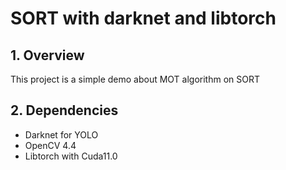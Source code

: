 # SORT with darknet and libtorch

## 1. Overview
This project is a simple demo about MOT algorithm on SORT

## 2. Dependencies
+ Darknet for YOLO
+ OpenCV 4.4
+ Libtorch with Cuda11.0

